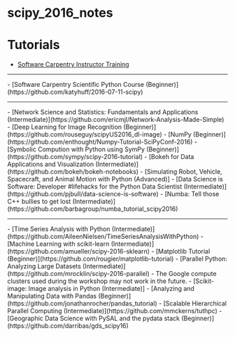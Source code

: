 # scipy_2016_notes

# Tutorials

- [Software Carpentry Instructor Training](https://swcarpentry.github.io/instructor-training/)
<hr>
- [Software Carpentry Scientific Python Course (Beginner)](https://github.com/katyhuff/2016-07-11-scipy)
<hr>
- [Network Science and Statistics: Fundamentals and Applications (Intermediate)](https://github.com/ericmjl/Network-Analysis-Made-Simple)
- [Deep Learning for Image Recognition (Beginner)](https://github.com/rouseguy/scipyUS2016_dl-image)
- [NumPy (Beginner)](https://github.com/enthought/Numpy-Tutorial-SciPyConf-2016)
- [Symbolic Compution with Python using SymPy (Beginner)](https://github.com/sympy/scipy-2016-tutorial)
- [Bokeh for Data Applications and Visualization (Intermediate)](https://github.com/bokeh/bokeh-notebooks)
- [Simulating Robot, Vehicle, Spacecraft, and Animal Motion with Python (Advanced)]
- [Data Science is Software: Developer #lifehacks for the Python Data Scientist (Intermediate)](https://github.com/pjbull/data-science-is-software)
- [Numba: Tell those C++ bullies to get lost (Intermediate)](https://github.com/barbagroup/numba_tutorial_scipy2016)
<hr>
- [Time Series Analysis with Python (Intermediate)](https://github.com/AileenNielsen/TimeSeriesAnalysisWithPython)
- [Machine Learning with scikit-learn (Intermediate)](https://github.com/amueller/scipy-2016-sklearn)
- [Matplotlib Tutorial (Beginner)](https://github.com/rougier/matplotlib-tutorial)
- [Parallel Python: Analyzing Large Datasets (Intermediate)](https://github.com/mrocklin/scipy-2016-parallel)
    - The Google compute clusters used during the workshop may not work in the future.
- [Scikit-image: Image analysis in Python (Intermediate)]
- [Analyzing and Manipulating Data with Pandas (Beginner)](https://github.com/jonathanrocher/pandas_tutorial)
- [Scalable Hierarchical Parallel Computing (Intermediate)](https://github.com/mmckerns/tuthpc)
- [Geographic Data Science with PySAL and the pydata stack (Beginner)](https://github.com/darribas/gds_scipy16)
